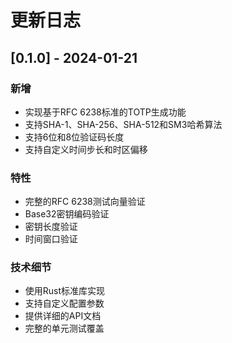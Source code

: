 # 更新日志

## [0.1.0] - 2024-01-21

### 新增
- 实现基于RFC 6238标准的TOTP生成功能
- 支持SHA-1、SHA-256、SHA-512和SM3哈希算法
- 支持6位和8位验证码长度
- 支持自定义时间步长和时区偏移

### 特性
- 完整的RFC 6238测试向量验证
- Base32密钥编码验证
- 密钥长度验证
- 时间窗口验证

### 技术细节
- 使用Rust标准库实现
- 支持自定义配置参数
- 提供详细的API文档
- 完整的单元测试覆盖